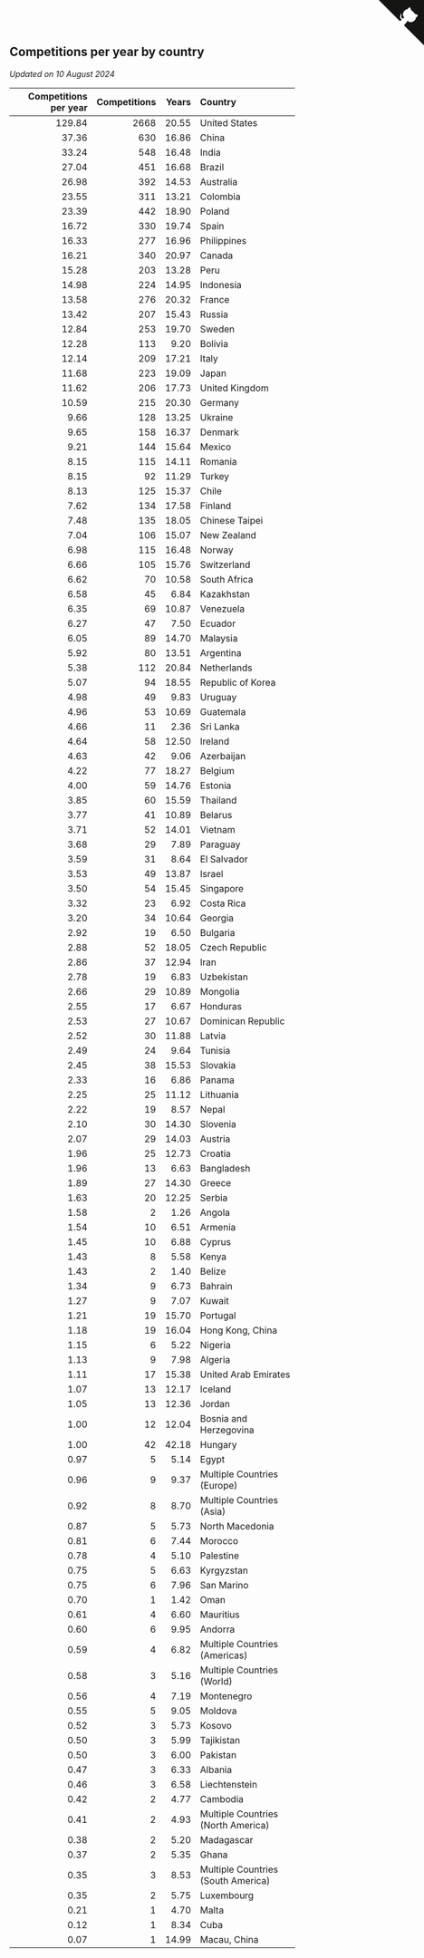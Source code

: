## Competitions per year by country

*Updated on 10 August 2024*

| Competitions per year | Competitions | Years | Country |
| ---: | ---: | ---: | :--- |
| 129.84 | 2668 | 20.55 | United States |
| 37.36 | 630 | 16.86 | China |
| 33.24 | 548 | 16.48 | India |
| 27.04 | 451 | 16.68 | Brazil |
| 26.98 | 392 | 14.53 | Australia |
| 23.55 | 311 | 13.21 | Colombia |
| 23.39 | 442 | 18.90 | Poland |
| 16.72 | 330 | 19.74 | Spain |
| 16.33 | 277 | 16.96 | Philippines |
| 16.21 | 340 | 20.97 | Canada |
| 15.28 | 203 | 13.28 | Peru |
| 14.98 | 224 | 14.95 | Indonesia |
| 13.58 | 276 | 20.32 | France |
| 13.42 | 207 | 15.43 | Russia |
| 12.84 | 253 | 19.70 | Sweden |
| 12.28 | 113 | 9.20 | Bolivia |
| 12.14 | 209 | 17.21 | Italy |
| 11.68 | 223 | 19.09 | Japan |
| 11.62 | 206 | 17.73 | United Kingdom |
| 10.59 | 215 | 20.30 | Germany |
| 9.66 | 128 | 13.25 | Ukraine |
| 9.65 | 158 | 16.37 | Denmark |
| 9.21 | 144 | 15.64 | Mexico |
| 8.15 | 115 | 14.11 | Romania |
| 8.15 | 92 | 11.29 | Turkey |
| 8.13 | 125 | 15.37 | Chile |
| 7.62 | 134 | 17.58 | Finland |
| 7.48 | 135 | 18.05 | Chinese Taipei |
| 7.04 | 106 | 15.07 | New Zealand |
| 6.98 | 115 | 16.48 | Norway |
| 6.66 | 105 | 15.76 | Switzerland |
| 6.62 | 70 | 10.58 | South Africa |
| 6.58 | 45 | 6.84 | Kazakhstan |
| 6.35 | 69 | 10.87 | Venezuela |
| 6.27 | 47 | 7.50 | Ecuador |
| 6.05 | 89 | 14.70 | Malaysia |
| 5.92 | 80 | 13.51 | Argentina |
| 5.38 | 112 | 20.84 | Netherlands |
| 5.07 | 94 | 18.55 | Republic of Korea |
| 4.98 | 49 | 9.83 | Uruguay |
| 4.96 | 53 | 10.69 | Guatemala |
| 4.66 | 11 | 2.36 | Sri Lanka |
| 4.64 | 58 | 12.50 | Ireland |
| 4.63 | 42 | 9.06 | Azerbaijan |
| 4.22 | 77 | 18.27 | Belgium |
| 4.00 | 59 | 14.76 | Estonia |
| 3.85 | 60 | 15.59 | Thailand |
| 3.77 | 41 | 10.89 | Belarus |
| 3.71 | 52 | 14.01 | Vietnam |
| 3.68 | 29 | 7.89 | Paraguay |
| 3.59 | 31 | 8.64 | El Salvador |
| 3.53 | 49 | 13.87 | Israel |
| 3.50 | 54 | 15.45 | Singapore |
| 3.32 | 23 | 6.92 | Costa Rica |
| 3.20 | 34 | 10.64 | Georgia |
| 2.92 | 19 | 6.50 | Bulgaria |
| 2.88 | 52 | 18.05 | Czech Republic |
| 2.86 | 37 | 12.94 | Iran |
| 2.78 | 19 | 6.83 | Uzbekistan |
| 2.66 | 29 | 10.89 | Mongolia |
| 2.55 | 17 | 6.67 | Honduras |
| 2.53 | 27 | 10.67 | Dominican Republic |
| 2.52 | 30 | 11.88 | Latvia |
| 2.49 | 24 | 9.64 | Tunisia |
| 2.45 | 38 | 15.53 | Slovakia |
| 2.33 | 16 | 6.86 | Panama |
| 2.25 | 25 | 11.12 | Lithuania |
| 2.22 | 19 | 8.57 | Nepal |
| 2.10 | 30 | 14.30 | Slovenia |
| 2.07 | 29 | 14.03 | Austria |
| 1.96 | 25 | 12.73 | Croatia |
| 1.96 | 13 | 6.63 | Bangladesh |
| 1.89 | 27 | 14.30 | Greece |
| 1.63 | 20 | 12.25 | Serbia |
| 1.58 | 2 | 1.26 | Angola |
| 1.54 | 10 | 6.51 | Armenia |
| 1.45 | 10 | 6.88 | Cyprus |
| 1.43 | 8 | 5.58 | Kenya |
| 1.43 | 2 | 1.40 | Belize |
| 1.34 | 9 | 6.73 | Bahrain |
| 1.27 | 9 | 7.07 | Kuwait |
| 1.21 | 19 | 15.70 | Portugal |
| 1.18 | 19 | 16.04 | Hong Kong, China |
| 1.15 | 6 | 5.22 | Nigeria |
| 1.13 | 9 | 7.98 | Algeria |
| 1.11 | 17 | 15.38 | United Arab Emirates |
| 1.07 | 13 | 12.17 | Iceland |
| 1.05 | 13 | 12.36 | Jordan |
| 1.00 | 12 | 12.04 | Bosnia and Herzegovina |
| 1.00 | 42 | 42.18 | Hungary |
| 0.97 | 5 | 5.14 | Egypt |
| 0.96 | 9 | 9.37 | Multiple Countries (Europe) |
| 0.92 | 8 | 8.70 | Multiple Countries (Asia) |
| 0.87 | 5 | 5.73 | North Macedonia |
| 0.81 | 6 | 7.44 | Morocco |
| 0.78 | 4 | 5.10 | Palestine |
| 0.75 | 5 | 6.63 | Kyrgyzstan |
| 0.75 | 6 | 7.96 | San Marino |
| 0.70 | 1 | 1.42 | Oman |
| 0.61 | 4 | 6.60 | Mauritius |
| 0.60 | 6 | 9.95 | Andorra |
| 0.59 | 4 | 6.82 | Multiple Countries (Americas) |
| 0.58 | 3 | 5.16 | Multiple Countries (World) |
| 0.56 | 4 | 7.19 | Montenegro |
| 0.55 | 5 | 9.05 | Moldova |
| 0.52 | 3 | 5.73 | Kosovo |
| 0.50 | 3 | 5.99 | Tajikistan |
| 0.50 | 3 | 6.00 | Pakistan |
| 0.47 | 3 | 6.33 | Albania |
| 0.46 | 3 | 6.58 | Liechtenstein |
| 0.42 | 2 | 4.77 | Cambodia |
| 0.41 | 2 | 4.93 | Multiple Countries (North America) |
| 0.38 | 2 | 5.20 | Madagascar |
| 0.37 | 2 | 5.35 | Ghana |
| 0.35 | 3 | 8.53 | Multiple Countries (South America) |
| 0.35 | 2 | 5.75 | Luxembourg |
| 0.21 | 1 | 4.70 | Malta |
| 0.12 | 1 | 8.34 | Cuba |
| 0.07 | 1 | 14.99 | Macau, China |


<a href="https://github.com/jonatanklosko/wca_statistics" class="github-corner" aria-label="View source on Github"><svg width="80" height="80" viewBox="0 0 250 250" style="fill:#151513; color:#fff; position: absolute; top: 0; border: 0; right: 0;" aria-hidden="true"><path d="M0,0 L115,115 L130,115 L142,142 L250,250 L250,0 Z"></path><path d="M128.3,109.0 C113.8,99.7 119.0,89.6 119.0,89.6 C122.0,82.7 120.5,78.6 120.5,78.6 C119.2,72.0 123.4,76.3 123.4,76.3 C127.3,80.9 125.5,87.3 125.5,87.3 C122.9,97.6 130.6,101.9 134.4,103.2" fill="currentColor" style="transform-origin: 130px 106px;" class="octo-arm"></path><path d="M115.0,115.0 C114.9,115.1 118.7,116.5 119.8,115.4 L133.7,101.6 C136.9,99.2 139.9,98.4 142.2,98.6 C133.8,88.0 127.5,74.4 143.8,58.0 C148.5,53.4 154.0,51.2 159.7,51.0 C160.3,49.4 163.2,43.6 171.4,40.1 C171.4,40.1 176.1,42.5 178.8,56.2 C183.1,58.6 187.2,61.8 190.9,65.4 C194.5,69.0 197.7,73.2 200.1,77.6 C213.8,80.2 216.3,84.9 216.3,84.9 C212.7,93.1 206.9,96.0 205.4,96.6 C205.1,102.4 203.0,107.8 198.3,112.5 C181.9,128.9 168.3,122.5 157.7,114.1 C157.9,116.9 156.7,120.9 152.7,124.9 L141.0,136.5 C139.8,137.7 141.6,141.9 141.8,141.8 Z" fill="currentColor" class="octo-body"></path></svg></a><style>.github-corner:hover .octo-arm{animation:octocat-wave 560ms ease-in-out}@keyframes octocat-wave{0%,100%{transform:rotate(0)}20%,60%{transform:rotate(-25deg)}40%,80%{transform:rotate(10deg)}}@media (max-width:500px){.github-corner:hover .octo-arm{animation:none}.github-corner .octo-arm{animation:octocat-wave 560ms ease-in-out}}</style>
